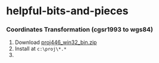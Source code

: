 helpful-bits-and-pieces
=======================

### Coordinates Transformation (cgsr1993 to wgs84) 
1. Download [proj446_win32_bin.zip](http://trac.osgeo.org/proj/)
2. Install at `c:\proj\*.*`
3. 

